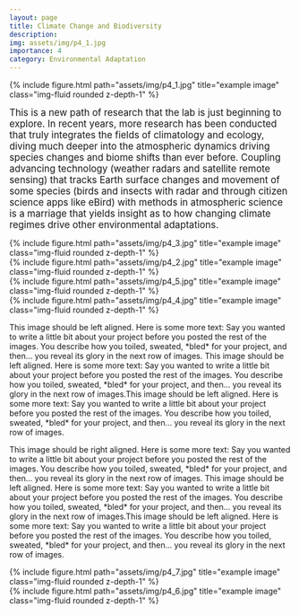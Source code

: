 ```yaml
---
layout: page
title: Climate Change and Biodiversity
description: 
img: assets/img/p4_1.jpg
importance: 4
category: Environmental Adaptation
---
```


<div class="row">
    <div class="col-sm mt-3 mt-md-0 text-center">
        {% include figure.html path="assets/img/p4_1.jpg" title="example image" class="img-fluid rounded z-depth-1" %}
    </div>
</div>


<big> This is a new path of research that the lab is just beginning to explore. In recent years, more research has been conducted that truly integrates the fields of climatology and ecology, diving much deeper into the atmospheric dynamics driving species changes and biome shifts than ever before. Coupling advancing technology (weather radars and satellite remote sensing) that tracks Earth surface changes and movement of some species (birds and insects with radar and through citizen science apps like eBird) with methods in atmospheric science is a marriage that yields insight as to how changing climate regimes drive other environmental adaptations. </big>

<div class="row">
    <div class="col-sm mt-3 mt-md-0">
        {% include figure.html path="assets/img/p4_3.jpg" title="example image" class="img-fluid rounded z-depth-1" %}
    </div>
    <div class="col-sm mt-3 mt-md-0">
        {% include figure.html path="assets/img/p4_2.jpg" title="example image" class="img-fluid rounded z-depth-1" %}
    </div>
    <div class="col-sm mt-3 mt-md-0">
        {% include figure.html path="assets/img/p4_5.jpg" title="example image" class="img-fluid rounded z-depth-1" %}
    </div>
</div>



<div class="row">
    <div class="col-sm-9 mt-9 mt-md-0">
        {% include figure.html path="assets/img/p4_4.jpg" title="example image" class="img-fluid rounded z-depth-1" %}
    </div>
    <div class="col-sm-3 mt-3 mt-md-0">
        <p> This image should be left aligned. Here is some more text: Say you wanted to write a little bit about your project before you posted the rest of the images.
        You describe how you toiled, sweated, *bled* for your project, and then... you reveal its glory in the next row of images. This image should be left aligned. Here is some more text: Say you wanted to write a little bit about your project before you posted the rest of the images.
        You describe how you toiled, sweated, *bled* for your project, and then... you reveal its glory in the next row of images.This image should be left aligned. Here is some more text: Say you wanted to write a little bit about your project before you posted the rest of the images.
        You describe how you toiled, sweated, *bled* for your project, and then... you reveal its glory in the next row of images.</p>      
    </div>
</div>

<div class="row">
    <div class="col-sm-6">
        <p>This image should be right aligned. Here is some more text: Say you wanted to write a little bit about your project before you posted the rest of the images.
You describe how you toiled, sweated, *bled* for your project, and then... you reveal its glory in the next row of images. This image should be left aligned. Here is some more text: Say you wanted to write a little bit about your project before you posted the rest of the images.
        You describe how you toiled, sweated, *bled* for your project, and then... you reveal its glory in the next row of images.This image should be left aligned. Here is some more text: Say you wanted to write a little bit about your project before you posted the rest of the images.
        You describe how you toiled, sweated, *bled* for your project, and then... you reveal its glory in the next row of images.</p>
    </div>
    <div class="col-sm-6">
        {% include figure.html path="assets/img/p4_7.jpg" title="example image" class="img-fluid rounded z-depth-1" %}
    </div>
</div>
<div class="row">
    <div class="col-sm mt-3 mt-md-0 text-center">
        {% include figure.html path="assets/img/p4_6.jpg" title="example image" class="img-fluid rounded z-depth-1" %}
    </div>
</div>
